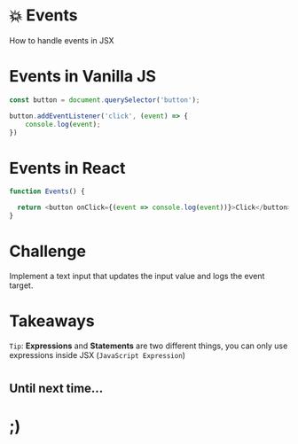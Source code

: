 
# 💥 Events
How to handle events in JSX

# Events in Vanilla JS
```javascript
const button = document.querySelector('button');

button.addEventListener('click', (event) => {
    console.log(event);
})
```

# Events in React
```javascript
function Events() {

  return <button onClick={(event => console.log(event))}>Click</button>
}
```


# Challenge
Implement a text input that updates the input value and logs the event target.


# Takeaways
`Tip`: **Expressions** and **Statements** are two different things, you can only use expressions inside JSX (`JavaScript Expression`)


#

## Until next time...

# ;)

